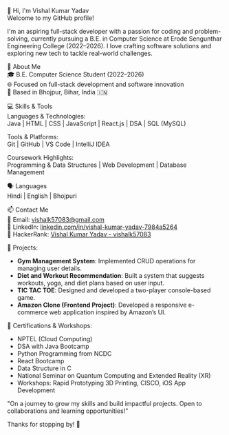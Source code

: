 👋 Hi, I'm Vishal Kumar Yadav  
Welcome to my GitHub profile!

I'm an aspiring full-stack developer with a passion for coding and problem-solving, currently pursuing a B.E. in Computer Science at Erode Sengunthar Engineering College (2022–2026). I love crafting software solutions and exploring new tech to tackle real-world challenges.

🌱 About Me  
🎓 B.E. Computer Science Student (2022–2026)  
🌐 Focused on full-stack development and software innovation  
📍 Based in Bhojpur, Bihar, India 🇮🇳  

💻 Skills & Tools  
Languages & Technologies:  
Java | HTML | CSS | JavaScript | React.js | DSA | SQL (MySQL)  

Tools & Platforms:  
Git | GitHub | VS Code | IntelliJ IDEA  

Coursework Highlights:  
Programming & Data Structures | Web Development | Database Management  

🗣️ Languages  
Hindi | English | Bhojpuri  

📫 Contact Me  
📧 Email: vishalk57083@gmail.com  
🔗 LinkedIn: [linkedin.com/in/vishal-kumar-yadav-7984a5264](https://www.linkedin.com/in/vishal-kumar-yadav-7984a5264)  
🔗 HackerRank: [Vishal Kumar Yadav - vishalk57083](https://www.hackerrank.com/vishalk57083)  

🚀 Projects:  
- **Gym Management System**: Implemented CRUD operations for managing user details.  
- **Diet and Workout Recommendation**: Built a system that suggests workouts, yoga, and diet plans based on user input.  
- **TIC TAC TOE**: Designed and developed a two-player console-based game.  
- **Amazon Clone (Frontend Project)**: Developed a responsive e-commerce web application inspired by Amazon’s UI.  

🌟 Certifications & Workshops:  
- NPTEL (Cloud Computing)  
- DSA with Java Bootcamp  
- Python Programming from NCDC  
- React Bootcamp  
- Data Structure in C  
- National Seminar on Quantum Computing and Extended Reality (XR)  
- Workshops: Rapid Prototyping 3D Printing, CISCO, iOS App Development  

"On a journey to grow my skills and build impactful projects. Open to collaborations and learning opportunities!"  

Thanks for stopping by! 🌟  
